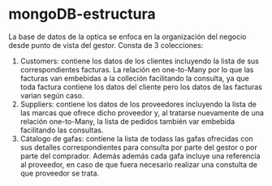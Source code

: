 # mongoDB-estructura
La base de datos de la optica se enfoca en la organización del negocio desde punto de vista del gestor.
Consta de 3 colecciones:
1. Customers: contiene los datos de los clientes incluyendo la lista de sus correspondientes facturas. La relación en one-to-Many por lo que las facturas van embebidas a la colleción
facilitando la consulta, ya que toda factura contiene los datos del cliente pero los datos de las facturas varian según caso.
2. Suppliers: contiene los datos de los proveedores incluyendo la lista de las marcas que ofrece dicho proveedor y, al tratarse nuevamente de una relación one-to-Many, 
la lista de pedidos también var embebida facilitando las consultas.
3. Cátalogo de gafas: contiene la lista de todass las gafas ofrecidas con sus detalles correspondientes para consulta por parte del gestor o por parte del comprador. Además
además cada gafa incluye una referencia al proveedor, en caso de que fuera necesario realizar una constulta de que proveedor se trata.
